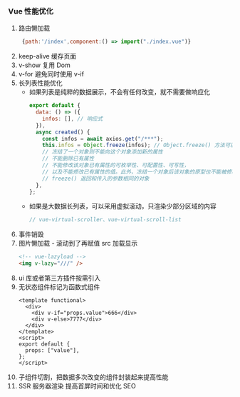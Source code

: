 ### Vue 性能优化

1. 路由懒加载
   ```js
    {path:'/index',component:() => import("./index.vue")}
   ```
2. keep-alive 缓存页面
3. v-show 复用 Dom
4. v-for 避免同时使用 v-if
5. 长列表性能优化
   - 如果列表是纯粹的数据展示，不会有任何改变，就不需要做响应化
     ```js
     export default {
       data: () => ({
         infos: [], // 响应式
       }),
       async created() {
         const infos = await axios.get("/***");
         this.infos = Object.freeze(infos); // Object.freeze() 方法可以冻结一个对象。一个被冻结的对象再也不能被修改；
         // 冻结了一个对象则不能向这个对象添加新的属性
         // 不能删除已有属性
         // 不能修改该对象已有属性的可枚举性、可配置性、可写性，
         // 以及不能修改已有属性的值。此外，冻结一个对象后该对象的原型也不能被修改
         // freeze() 返回和传入的参数相同的对象
       },
     };
     ```
   - 如果是大数据长列表，可以采用虚拟滚动，只渲染少部分区域的内容
     ```js
     // vue-virtual-scroller、vue-virtual-scroll-list
     ```
6. 事件销毁
7. 图片懒加载 - 滚动到了再赋值 src 加载显示
   ```html
   <!-- vue-lazyload -->
   <img v-lazy="///" />
   ```
8. ui 库或者第三方插件按需引入
9. 无状态组件标记为函数式组件
   ```vue
   <template functional>
     <div>
       <div v-if="props.value">666</div>
       <div v-else>7777</div>
     </div>
   </template>
   <script>
   export default {
     props: ["value"],
   };
   </script>
   ```
10. 子组件切割，把数据多次改变的组件封装起来提高性能
11. SSR 服务器渲染 提高首屏时间和优化 SEO
